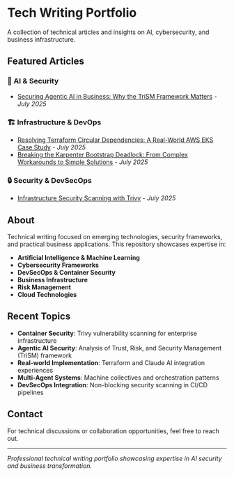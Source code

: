# Tech Writing Portfolio

A collection of technical articles and insights on AI, cybersecurity, and business infrastructure.

## Featured Articles

### 🤖 AI & Security
- [Securing Agentic AI in Business: Why the TriSM Framework Matters](blog-posts/2025/securing-agentic-ai-trism-framework.md) - *July 2025*

### 🏗️ Infrastructure & DevOps
- [Resolving Terraform Circular Dependencies: A Real-World AWS EKS Case Study](blog-posts/2025/terraform-circular-dependency-resolution.md) - *July 2025*
- [Breaking the Karpenter Bootstrap Deadlock: From Complex Workarounds to Simple Solutions](blog-posts/2025/karpenter-bootstrap-deadlock-solutions.md) - *July 2025*

### 🔒 Security & DevSecOps
- [Infrastructure Security Scanning with Trivy](security-scanning/INFRASTRUCTURE-SECURITY-README.md) - *July 2025*

## About

Technical writing focused on emerging technologies, security frameworks, and practical business applications. This repository showcases expertise in:

- **Artificial Intelligence & Machine Learning**
- **Cybersecurity Frameworks**
- **DevSecOps & Container Security**
- **Business Infrastructure**
- **Risk Management**
- **Cloud Technologies**

## Recent Topics

- **Container Security**: Trivy vulnerability scanning for enterprise infrastructure
- **Agentic AI Security**: Analysis of Trust, Risk, and Security Management (TriSM) framework
- **Real-world Implementation**: Terraform and Claude AI integration experiences
- **Multi-Agent Systems**: Machine collectives and orchestration patterns
- **DevSecOps Integration**: Non-blocking security scanning in CI/CD pipelines

## Contact

For technical discussions or collaboration opportunities, feel free to reach out.

---
*Professional technical writing portfolio showcasing expertise in AI security and business transformation.*
